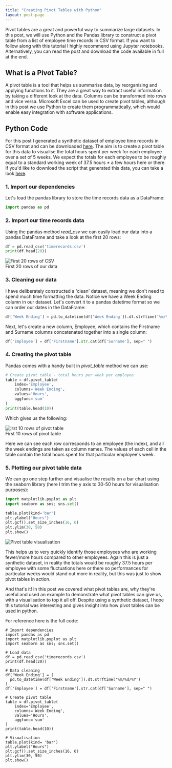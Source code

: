 ```yaml
---
title: "Creating Pivot Tables with Python"
layout: post-page
---
```


Pivot tables are a great and powerful way to summarize large datasets. In this post, we will use Python and the Pandas library to construct a pivot table from a list of employee time records in CSV format. If you want to follow along with this tutorial I highly recommend using Jupyter notebooks. Alternatively, you can read the post and download the code available in full at the end.

## What is a Pivot Table?

A pivot table is a tool that helps us summarise data, by reorganising and applying functions to it. They are a great way to extract useful information by taking a different look at the data. Columns can be transformed into rows and vice versa. Microsoft Excel can be used to create pivot tables, although in this post we use Python to create them programmatically, which would enable easy integration with software applications.

## Python Code

For this post I generated a synthetic dataset of employee time records in CSV format and can be downloaded <a href="timerecords.csv" download>here</a>. The aim is to create a pivot table for this data to visualise the total hours spent per week for each employee over a set of 5 weeks. We expect the totals for each employee to be roughly equal to a standard working week of 37.5 hours ± a few hours here or there. If you'd like to download the script that generated this data, you can take a look <a href="https://gist.github.com/harrybaines/1cd443fc596c3e9a833f6522b75e25a0">here</a>.

### 1. Import our dependencies
Let's load the pandas library to store the time records data as a DataFrame:

```python
import pandas as pd
```

### 2. Import our time records data
Using the pandas method *read_csv* we can easily load our data into a pandas DataFrame and take a look at the first 20 rows:

```python
df = pd.read_csv('timerecords.csv')
print(df.head(20))
```

<div class="custom-image" style="max-width: 550px;">
  <img src="data.png" alt="First 20 rows of CSV" />
  <figcaption>First 20 rows of our data</figcaption>
</div>

### 3. Cleaning our data
I have deliberately constructed a 'clean' dataset, meaning we don't need to spend much time formatting the data. Notice we have a Week Ending column in our dataset. Let's convert it to a pandas datetime format so we can order our dates in the DataFrame:

```python
df['Week Ending'] = pd.to_datetime(df['Week Ending']).dt.strftime('%m/%d/%Y')
```

Next, let's create a new column, Employee, which contains the Firstname and Surname columns concatenated together into a single column:

```python
df['Employee'] = df['Firstname'].str.cat(df['Surname'], sep=" ")
```

### 4. Creating the pivot table
Pandas comes with a handy built in *pivot_table* method we can use:

```python
# Create pivot table - total hours per week per employee
table = df.pivot_table(
    index='Employee', 
    columns='Week Ending', 
    values='Hours', 
    aggfunc='sum'
)
print(table.head(10))
```

Which gives us the following:

<div class="custom-image" style="max-width: 550px;">
  <img src="pivot_table.png" alt="irst 10 rows of pivot table" />
  <figcaption>First 10 rows of pivot table</figcaption>
</div>

Here we can see each row corresponds to an employee (the index), and all the week endings are taken as column names. The values of each cell in the table contain the total hours spent for that particular employee's week.

### 5. Plotting our pivot table data
We can go one step further and visualise the results on a bar chart using the seaborn library (here I trim the y axis to 30-50 hours for visualisation purposes):

```python
import matplotlib.pyplot as plt
import seaborn as sns; sns.set()

table.plot(kind='bar')
plt.ylabel("Hours")
plt.gcf().set_size_inches(16, 6)
plt.ylim(30, 50)
plt.show()
```

![Pivot table visualisation](vis.png)

This helps us to very quickly identify those employees who are working fewer/more hours compared to other employees. Again this is just a synthetic dataset, in reality the totals would be roughly 37.5 hours per employee with some fluctuations here or there so performances for particular weeks would stand out more in reality, but this was just to show pivot tables in action.

And that's it! In this post we covered what pivot tables are, why they're useful and used an example to demonstrate what pivot tables can give us, with a visualisation to top it all off. Despite using a synthetic dataset, I hope this tutorial was interesting and gives insight into how pivot tables can be used in python.

For reference here is the full code:

```python{numberLines: true}
# Import dependencies
import pandas as pd
import matplotlib.pyplot as plt
import seaborn as sns; sns.set()

# Load data
df = pd.read_csv('timerecords.csv')
print(df.head(20))

# Data cleaning
df['Week Ending'] = (
  pd.to_datetime(df['Week Ending']).dt.strftime('%m/%d/%Y')
)
df['Employee'] = df['Firstname'].str.cat(df['Surname'], sep=" ")

# Create pivot table
table = df.pivot_table(
    index='Employee', 
    columns='Week Ending', 
    values='Hours', 
    aggfunc='sum'
)
print(table.head(10))

# Visualisation
table.plot(kind= 'bar')
plt.ylabel("Hours")
plt.gcf().set_size_inches(16, 6)
plt.ylim(30, 50)
plt.show()
```







